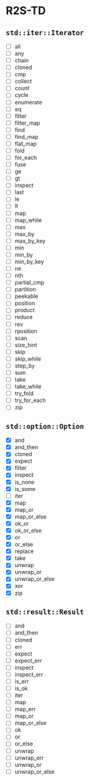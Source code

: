 # R2S-TD

## `std::iter::Iterator`

- [ ] all
- [ ] any
- [ ] chain
- [ ] cloned
- [ ] cmp
- [ ] collect
- [ ] count
- [ ] cycle
- [ ] enumerate
- [ ] eq
- [ ] filter
- [ ] filter_map
- [ ] find
- [ ] find_map
- [ ] flat_map
- [ ] fold
- [ ] for_each
- [ ] fuse
- [ ] ge
- [ ] gt
- [ ] inspect
- [ ] last
- [ ] le
- [ ] lt
- [ ] map
- [ ] map_while
- [ ] max
- [ ] max_by
- [ ] max_by_key
- [ ] min
- [ ] min_by
- [ ] min_by_key
- [ ] ne
- [ ] nth
- [ ] partial_cmp
- [ ] partition
- [ ] peekable
- [ ] position
- [ ] product
- [ ] reduce
- [ ] rev
- [ ] rposition
- [ ] scan
- [ ] size_hint
- [ ] skip
- [ ] skip_while
- [ ] step_by
- [ ] sum
- [ ] take
- [ ] take_while
- [ ] try_fold
- [ ] try_for_each
- [ ] zip

## `std::option::Option`

- [x] and
- [x] and_then
- [x] cloned
- [x] expect
- [x] filter
- [x] inspect
- [x] is_none
- [x] is_some
- [ ] iter
- [x] map
- [x] map_or
- [x] map_or_else
- [x] ok_or
- [x] ok_or_else
- [x] or
- [x] or_else
- [x] replace
- [x] take
- [x] unwrap
- [x] unwrap_or
- [x] unwrap_or_else
- [x] xor
- [x] zip

## `std::result::Result`

- [ ] and
- [ ] and_then
- [ ] cloned
- [ ] err
- [ ] expect
- [ ] expect_err
- [ ] inspect
- [ ] inspect_err
- [ ] is_err
- [ ] is_ok
- [ ] iter
- [ ] map
- [ ] map_err
- [ ] map_or
- [ ] map_or_else
- [ ] ok
- [ ] or
- [ ] or_else
- [ ] unwrap
- [ ] unwrap_err
- [ ] unwrap_or
- [ ] unwrap_or_else
```

